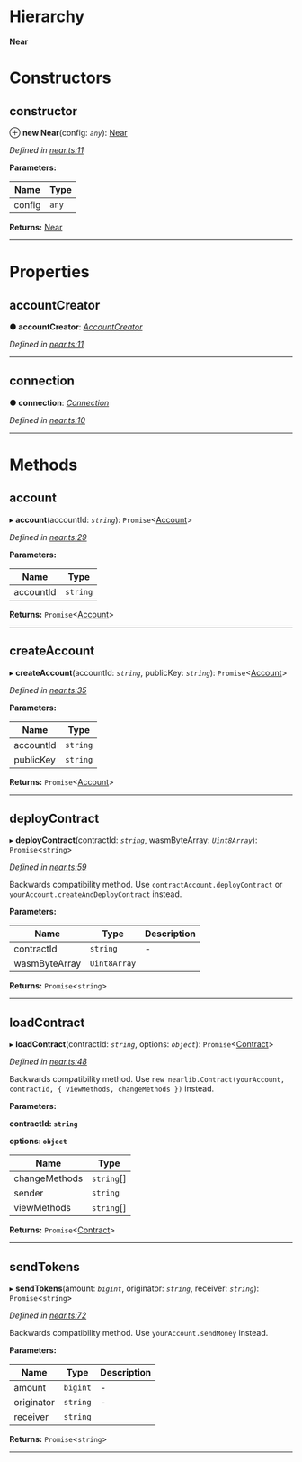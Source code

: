 

# Hierarchy

**Near**

# Constructors

<a id="constructor"></a>

##  constructor

⊕ **new Near**(config: *`any`*): [Near](_near_.near.md)

*Defined in [near.ts:11](https://github.com/nearprotocol/nearlib/blob/c8da0d8/src.ts/near.ts#L11)*

**Parameters:**

| Name | Type |
| ------ | ------ |
| config | `any` |

**Returns:** [Near](_near_.near.md)

___

# Properties

<a id="accountcreator"></a>

##  accountCreator

**● accountCreator**: *[AccountCreator](_account_creator_.accountcreator.md)*

*Defined in [near.ts:11](https://github.com/nearprotocol/nearlib/blob/c8da0d8/src.ts/near.ts#L11)*

___
<a id="connection"></a>

##  connection

**● connection**: *[Connection](_connection_.connection.md)*

*Defined in [near.ts:10](https://github.com/nearprotocol/nearlib/blob/c8da0d8/src.ts/near.ts#L10)*

___

# Methods

<a id="account"></a>

##  account

▸ **account**(accountId: *`string`*): `Promise`<[Account](_account_.account.md)>

*Defined in [near.ts:29](https://github.com/nearprotocol/nearlib/blob/c8da0d8/src.ts/near.ts#L29)*

**Parameters:**

| Name | Type |
| ------ | ------ |
| accountId | `string` |

**Returns:** `Promise`<[Account](_account_.account.md)>

___
<a id="createaccount"></a>

##  createAccount

▸ **createAccount**(accountId: *`string`*, publicKey: *`string`*): `Promise`<[Account](_account_.account.md)>

*Defined in [near.ts:35](https://github.com/nearprotocol/nearlib/blob/c8da0d8/src.ts/near.ts#L35)*

**Parameters:**

| Name | Type |
| ------ | ------ |
| accountId | `string` |
| publicKey | `string` |

**Returns:** `Promise`<[Account](_account_.account.md)>

___
<a id="deploycontract"></a>

##  deployContract

▸ **deployContract**(contractId: *`string`*, wasmByteArray: *`Uint8Array`*): `Promise`<`string`>

*Defined in [near.ts:59](https://github.com/nearprotocol/nearlib/blob/c8da0d8/src.ts/near.ts#L59)*

Backwards compatibility method. Use `contractAccount.deployContract` or `yourAccount.createAndDeployContract` instead.

**Parameters:**

| Name | Type | Description |
| ------ | ------ | ------ |
| contractId | `string` |  \- |
| wasmByteArray | `Uint8Array` |   |

**Returns:** `Promise`<`string`>

___
<a id="loadcontract"></a>

##  loadContract

▸ **loadContract**(contractId: *`string`*, options: *`object`*): `Promise`<[Contract](_contract_.contract.md)>

*Defined in [near.ts:48](https://github.com/nearprotocol/nearlib/blob/c8da0d8/src.ts/near.ts#L48)*

Backwards compatibility method. Use `new nearlib.Contract(yourAccount, contractId, { viewMethods, changeMethods })` instead.

**Parameters:**

**contractId: `string`**

**options: `object`**

| Name | Type |
| ------ | ------ |
| changeMethods | `string`[] |
| sender | `string` |
| viewMethods | `string`[] |

**Returns:** `Promise`<[Contract](_contract_.contract.md)>

___
<a id="sendtokens"></a>

##  sendTokens

▸ **sendTokens**(amount: *`bigint`*, originator: *`string`*, receiver: *`string`*): `Promise`<`string`>

*Defined in [near.ts:72](https://github.com/nearprotocol/nearlib/blob/c8da0d8/src.ts/near.ts#L72)*

Backwards compatibility method. Use `yourAccount.sendMoney` instead.

**Parameters:**

| Name | Type | Description |
| ------ | ------ | ------ |
| amount | `bigint` |  \- |
| originator | `string` |  \- |
| receiver | `string` |   |

**Returns:** `Promise`<`string`>

___


